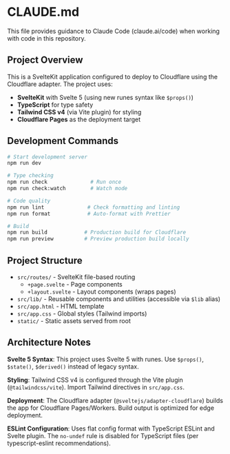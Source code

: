 # CLAUDE.md

This file provides guidance to Claude Code (claude.ai/code) when working with code in this repository.

## Project Overview

This is a SvelteKit application configured to deploy to Cloudflare using the Cloudflare adapter. The project uses:
- **SvelteKit** with Svelte 5 (using new runes syntax like `$props()`)
- **TypeScript** for type safety
- **Tailwind CSS v4** (via Vite plugin) for styling
- **Cloudflare Pages** as the deployment target

## Development Commands

```bash
# Start development server
npm run dev

# Type checking
npm run check              # Run once
npm run check:watch        # Watch mode

# Code quality
npm run lint              # Check formatting and linting
npm run format            # Auto-format with Prettier

# Build
npm run build            # Production build for Cloudflare
npm run preview          # Preview production build locally
```

## Project Structure

- `src/routes/` - SvelteKit file-based routing
  - `+page.svelte` - Page components
  - `+layout.svelte` - Layout components (wraps pages)
- `src/lib/` - Reusable components and utilities (accessible via `$lib` alias)
- `src/app.html` - HTML template
- `src/app.css` - Global styles (Tailwind imports)
- `static/` - Static assets served from root

## Architecture Notes

**Svelte 5 Syntax**: This project uses Svelte 5 with runes. Use `$props()`, `$state()`, `$derived()` instead of legacy syntax.

**Styling**: Tailwind CSS v4 is configured through the Vite plugin (`@tailwindcss/vite`). Import Tailwind directives in `src/app.css`.

**Deployment**: The Cloudflare adapter (`@sveltejs/adapter-cloudflare`) builds the app for Cloudflare Pages/Workers. Build output is optimized for edge deployment.

**ESLint Configuration**: Uses flat config format with TypeScript ESLint and Svelte plugin. The `no-undef` rule is disabled for TypeScript files (per typescript-eslint recommendations).
